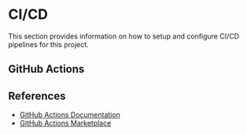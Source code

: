 # CI/CD

This section provides information on how to setup and configure CI/CD pipelines for this project.

## GitHub Actions

## References

- [GitHub Actions Documentation](https://docs.github.com/en/actions)
- [GitHub Actions Marketplace](https://github.com/marketplace?type=actions)
